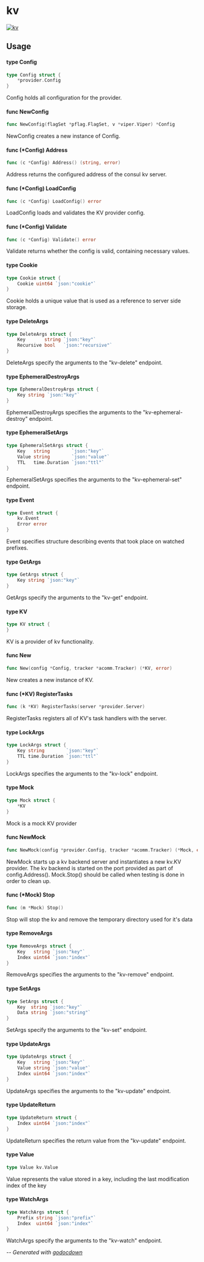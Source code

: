 # kv

[![kv](https://godoc.org/github.com/cerana/cerana/providers/kv?status.svg)](https://godoc.org/github.com/cerana/cerana/providers/kv)



## Usage

#### type Config

```go
type Config struct {
	*provider.Config
}
```

Config holds all configuration for the provider.

#### func  NewConfig

```go
func NewConfig(flagSet *pflag.FlagSet, v *viper.Viper) *Config
```
NewConfig creates a new instance of Config.

#### func (*Config) Address

```go
func (c *Config) Address() (string, error)
```
Address returns the configured address of the consul kv server.

#### func (*Config) LoadConfig

```go
func (c *Config) LoadConfig() error
```
LoadConfig loads and validates the KV provider config.

#### func (*Config) Validate

```go
func (c *Config) Validate() error
```
Validate returns whether the config is valid, containing necessary values.

#### type Cookie

```go
type Cookie struct {
	Cookie uint64 `json:"cookie"`
}
```

Cookie holds a unique value that is used as a reference to server side storage.

#### type DeleteArgs

```go
type DeleteArgs struct {
	Key       string `json:"key"`
	Recursive bool   `json:"recursive"`
}
```

DeleteArgs specify the arguments to the "kv-delete" endpoint.

#### type EphemeralDestroyArgs

```go
type EphemeralDestroyArgs struct {
	Key string `json:"key"`
}
```

EphemeralDestroyArgs specifies the arguments to the "kv-ephemeral-destroy"
endpoint.

#### type EphemeralSetArgs

```go
type EphemeralSetArgs struct {
	Key   string        `json:"key"`
	Value string        `json:"value"`
	TTL   time.Duration `json:"ttl"`
}
```

EphemeralSetArgs specifies the arguments to the "kv-ephemeral-set" endpoint.

#### type Event

```go
type Event struct {
	kv.Event
	Error error
}
```

Event specifies structure describing events that took place on watched prefixes.

#### type GetArgs

```go
type GetArgs struct {
	Key string `json:"key"`
}
```

GetArgs specify the arguments to the "kv-get" endpoint.

#### type KV

```go
type KV struct {
}
```

KV is a provider of kv functionality.

#### func  New

```go
func New(config *Config, tracker *acomm.Tracker) (*KV, error)
```
New creates a new instance of KV.

#### func (*KV) RegisterTasks

```go
func (k *KV) RegisterTasks(server *provider.Server)
```
RegisterTasks registers all of KV's task handlers with the server.

#### type LockArgs

```go
type LockArgs struct {
	Key string        `json:"key"`
	TTL time.Duration `json:"ttl"`
}
```

LockArgs specifies the arguments to the "kv-lock" endpoint.

#### type Mock

```go
type Mock struct {
	*KV
}
```

Mock is a mock KV provider

#### func  NewMock

```go
func NewMock(config *provider.Config, tracker *acomm.Tracker) (*Mock, error)
```
NewMock starts up a kv backend server and instantiates a new kv.KV provider. The
kv backend is started on the port provided as part of config.Address().
Mock.Stop() should be called when testing is done in order to clean up.

#### func (*Mock) Stop

```go
func (m *Mock) Stop()
```
Stop will stop the kv and remove the temporary directory used for it's data

#### type RemoveArgs

```go
type RemoveArgs struct {
	Key   string `json:"key"`
	Index uint64 `json:"index"`
}
```

RemoveArgs specifies the arguments to the "kv-remove" endpoint.

#### type SetArgs

```go
type SetArgs struct {
	Key  string `json:"key"`
	Data string `json:"string"`
}
```

SetArgs specify the arguments to the "kv-set" endpoint.

#### type UpdateArgs

```go
type UpdateArgs struct {
	Key   string `json:"key"`
	Value string `json:"value"`
	Index uint64 `json:"index"`
}
```

UpdateArgs specifies the arguments to the "kv-update" endpoint.

#### type UpdateReturn

```go
type UpdateReturn struct {
	Index uint64 `json:"index"`
}
```

UpdateReturn specifies the return value from the "kv-update" endpoint.

#### type Value

```go
type Value kv.Value
```

Value represents the value stored in a key, including the last modification
index of the key

#### type WatchArgs

```go
type WatchArgs struct {
	Prefix string `json:"prefix"`
	Index  uint64 `json:"index"`
}
```

WatchArgs specify the arguments to the "kv-watch" endpoint.

--
*Generated with [godocdown](https://github.com/robertkrimen/godocdown)*
